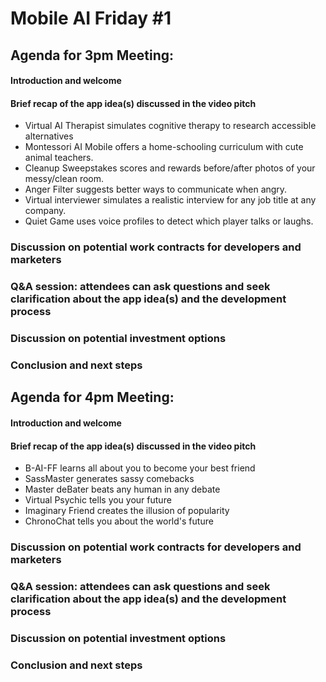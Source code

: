 # Mobile AI Friday #1

## Agenda for 3pm Meeting:

#### Introduction and welcome

####  Brief recap of the app idea(s) discussed in the video pitch

- Virtual AI Therapist simulates cognitive therapy to research accessible alternatives 
- Montessori AI Mobile offers a home-schooling curriculum with cute animal teachers.
- Cleanup Sweepstakes scores and rewards before/after photos of your messy/clean room.
- Anger Filter suggests better ways to communicate when angry.
- Virtual interviewer simulates a realistic interview for any job title at any company.
- Quiet Game uses voice profiles to detect which player talks or laughs.

### Discussion on potential work contracts for developers and marketers

### Q&A session: attendees can ask questions and seek clarification about the app idea(s) and the development process

### Discussion on potential investment options

### Conclusion and next steps

## Agenda for 4pm Meeting:

#### Introduction and welcome

####  Brief recap of the app idea(s) discussed in the video pitch

- B-AI-FF learns all about you to become your best friend
- SassMaster generates sassy comebacks
- Master deBater beats any human in any debate
- Virtual Psychic tells you your future
- Imaginary Friend creates the illusion of popularity
- ChronoChat tells you about the world's future

### Discussion on potential work contracts for developers and marketers

### Q&A session: attendees can ask questions and seek clarification about the app idea(s) and the development process

### Discussion on potential investment options

### Conclusion and next steps
